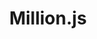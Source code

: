 ---
codehost: https://github.com/https://github.com/aidenybai/million
logohandle: milliondev
sort: millionjs
title: Million.js
twitter: https://x.com/milliondotjs
website: https://million.dev/
---